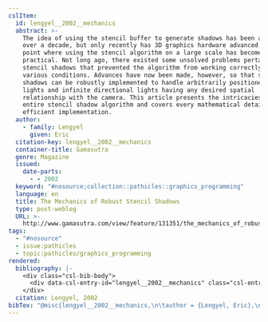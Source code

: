 ```yaml
---
cslItem:
  id: lengyel__2002__mechanics
  abstract: >-
    The idea of using the stencil buffer to generate shadows has been around for
    over a decade, but only recently has 3D graphics hardware advanced to the
    point where using the stencil algorithm on a large scale has become
    practical. Not long ago, there existed some unsolved problems pertaining to
    stencil shadows that prevented the algorithm from working correctly under
    various conditions. Advances have now been made, however, so that stencil
    shadows can be robustly implemented to handle arbitrarily positioned point
    lights and infinite directional lights having any desired spatial
    relationship with the camera. This article presents the intricacies of the
    entire stencil shadow algorithm and covers every mathematical detail of its
    efficient implementation.
  author:
    - family: Lengyel
      given: Eric
  citation-key: lengyel__2002__mechanics
  container-title: Gamasutra
  genre: Magazine
  issued:
    date-parts:
      - - 2002
  keyword: "#nosource;collection::pathicles::graphics_programming"
  language: en
  title: The Mechanics of Robust Stencil Shadows
  type: post-weblog
  URL: >-
    http://www.gamasutra.com/view/feature/131351/the_mechanics_of_robust_stencil_.php?print=1
tags:
  - "#nosource"
  - issue:pathicles
  - topic:pathicles/graphics_programming
rendered:
  bibliography: |-
    <div class="csl-bib-body">
      <div data-csl-entry-id="lengyel__2002__mechanics" class="csl-entry">Lengyel, E. 2002 “The Mechanics of Robust Stencil Shadows,” <i>Gamasutra</i>. Available at: <a href='http://www.gamasutra.com/view/feature/131351/the_mechanics_of_robust_stencil_.php?print=1.'>http://www.gamasutra.com/view/feature/131351/the_mechanics_of_robust_stencil_.php?print=1.</a></div>
    </div>
  citation: Lengyel, 2002
bibTex: "@misc{lengyel__2002__mechanics,\n\tauthor = {Lengyel, Eric},\n\tyear = {2002},\n\ttitle = {The {Mechanics} of {Robust} {Stencil} {Shadows}},\n\ttype = {Magazine},\n\thowpublished = {http://www.gamasutra.com/view/feature/131351/the\\textunderscore{}mechanics\\textunderscore{}of\\textunderscore{}robust\\textunderscore{}stencil\\textunderscore{}.php?print=1},\n}\n\n"
---
```

